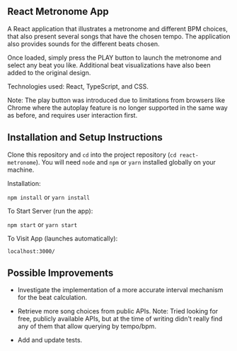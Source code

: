 ## React Metronome App 

A React application that illustrates a metronome and different BPM choices, that also present several songs that have the chosen tempo. The application also provides sounds for the different beats chosen.

Once loaded, simply press the PLAY button to launch the metronome and select any beat you like. Additional beat visualizations have also been added to the original design.

Technologies used: React, TypeScript, and CSS.

Note: The play button was introduced due to limitations from browsers like Chrome where the autoplay feature is no longer supported in the same way as before, and requires user interaction first.

## Installation and Setup Instructions

Clone this repository and `cd` into the project repository (`cd react-metronome`). You will need `node` and `npm` or `yarn` installed globally on your machine.  

Installation:

`npm install` or `yarn install`

To Start Server (run the app):

`npm start` or `yarn start`

To Visit App (launches automatically):

`localhost:3000/`

## Possible Improvements

- Investigate the implementation of a more accurate interval mechanism for the beat calculation.

- Retrieve more song choices from public APIs. Note: Tried looking for free, publicly available APIs, but at the time of writing didn't really find any of them that allow querying by tempo/bpm.

- Add and update tests.